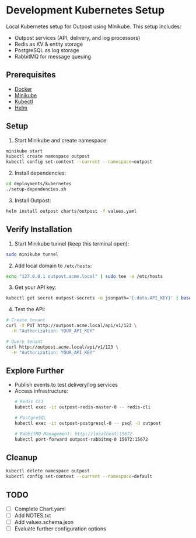 # Development Kubernetes Setup

Local Kubernetes setup for Outpost using Minikube. This setup includes:
- Outpost services (API, delivery, and log processors)
- Redis as KV & entity storage
- PostgreSQL as log storage
- RabbitMQ for message queuing

## Prerequisites

- [Docker](https://docs.docker.com/engine/install/)
- [Minikube](https://minikube.sigs.k8s.io/docs/start)
- [Kubectl](https://kubernetes.io/docs/tasks/tools/)
- [Helm](https://helm.sh/docs/intro/install/)

## Setup

1. Start Minikube and create namespace:
```sh
minikube start
kubectl create namespace outpost
kubectl config set-context --current --namespace=outpost
```

2. Install dependencies:
```sh
cd deployments/kubernetes
./setup-dependencies.sh
```

3. Install Outpost:
```sh
helm install outpost charts/outpost -f values.yaml
```

## Verify Installation

1. Start Minikube tunnel (keep this terminal open):
```sh
sudo minikube tunnel
```

2. Add local domain to `/etc/hosts`:
```sh
echo "127.0.0.1 outpost.acme.local" | sudo tee -a /etc/hosts
```

3. Get your API key:
```sh
kubectl get secret outpost-secrets -o jsonpath='{.data.API_KEY}' | base64 -d
```

4. Test the API:
```sh
# Create tenant
curl -X PUT http://outpost.acme.local/api/v1/123 \
  -H "Authorization: YOUR_API_KEY"

# Query tenant
curl http://outpost.acme.local/api/v1/123 \
  -H "Authorization: YOUR_API_KEY"
```

## Explore Further

- Publish events to test delivery/log services
- Access infrastructure:
  ```sh
  # Redis CLI
  kubectl exec -it outpost-redis-master-0 -- redis-cli
  
  # PostgreSQL
  kubectl exec -it outpost-postgresql-0 -- psql -U outpost
  
  # RabbitMQ Management: http://localhost:15672
  kubectl port-forward outpost-rabbitmq-0 15672:15672
  ```

## Cleanup

```sh
kubectl delete namespace outpost
kubectl config set-context --current --namespace=default
```

## TODO

- [ ] Complete Chart.yaml
- [ ] Add NOTES.txt
- [ ] Add values.schema.json
- [ ] Evaluate further configuration options